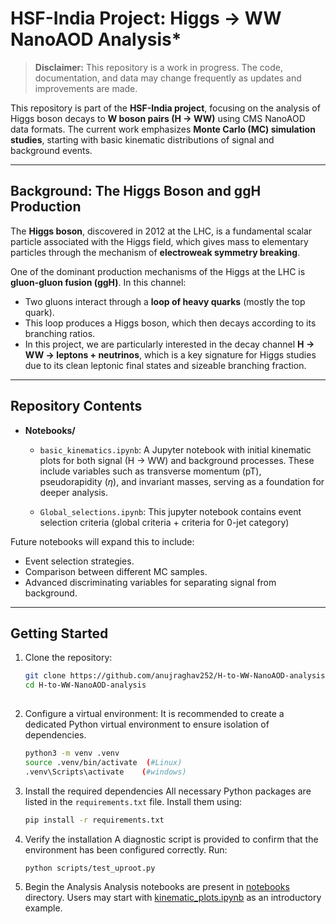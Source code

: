 # HSF-India Project: Higgs → WW NanoAOD Analysis*

>**Disclaimer:** This repository is a work in progress. The code, documentation, and data may change frequently as updates and improvements are made.


This repository is part of the **HSF-India project**, focusing on the analysis of Higgs boson decays to **W boson pairs (H $\to$ WW)** using CMS NanoAOD data formats. The current work emphasizes **Monte Carlo (MC) simulation studies**, starting with basic kinematic distributions of signal and background events.

---

## Background: The Higgs Boson and ggH Production

The **Higgs boson**, discovered in 2012 at the LHC, is a fundamental scalar particle associated with the Higgs field, which gives mass to elementary particles through the mechanism of **electroweak symmetry breaking**.  

One of the dominant production mechanisms of the Higgs at the LHC is **gluon-gluon fusion (ggH)**. In this channel:  

- Two gluons interact through a **loop of heavy quarks** (mostly the top quark).  
- This loop produces a Higgs boson, which then decays according to its branching ratios.  
- In this project, we are particularly interested in the decay channel **H $\to$ WW $\to$ leptons + neutrinos**, which is a key signature for Higgs studies due to its clean leptonic final states and sizeable branching fraction.  

---

## Repository Contents

- **Notebooks/**  
  - `basic_kinematics.ipynb`: A Jupyter notebook with initial kinematic plots for both signal (H $\to$ WW) and background processes. These include variables such as transverse momentum (pT), pseudorapidity ($\eta$), and invariant masses, serving as a foundation for deeper analysis.  

  -  `Global_selections.ipynb`: This jupyter notebook contains event selection criteria (global criteria + criteria for 0-jet category)

Future notebooks will expand this to include:  
- Event selection strategies.  
- Comparison between different MC samples.  
- Advanced discriminating variables for separating signal from background.  

---

## Getting Started

1. Clone the repository:  
   ```bash
   git clone https://github.com/anujraghav252/H-to-WW-NanoAOD-analysis.git
   cd H-to-WW-NanoAOD-analysis
  
2. Configure a virtual environment:
   It is recommended to create a dedicated Python virtual environment to ensure isolation of dependencies.

   ```bash
   python3 -m venv .venv
   source .venv/bin/activate  (#Linux)
   .venv\Scripts\activate    (#windows)

3. Install the required dependencies
   All necessary Python packages are listed in the `requirements.txt` file. Install them using:

   ```bash 
   pip install -r requirements.txt

4. Verify the installation
   A diagnostic script is provided to confirm that the environment has been configured correctly. Run:
   ```bash 
   python scripts/test_uproot.py 

5. Begin the Analysis
   Analysis notebooks are present in [notebooks](notebooks) directory. Users may start with [kinematic_plots.ipynb](notebooks/Kinematic_plots.ipynb) as an introductory example.
 
